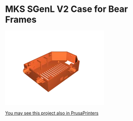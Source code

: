 # MKS SGenL V2 Case for Bear Frames

![Case](sgenlv2-bear-case-body_preview.webp)

[You may see this project also in PrusaPrinters](https://www.prusaprinters.org/prints/72292-mks-sgenl-v2-case-for-bear-frames)